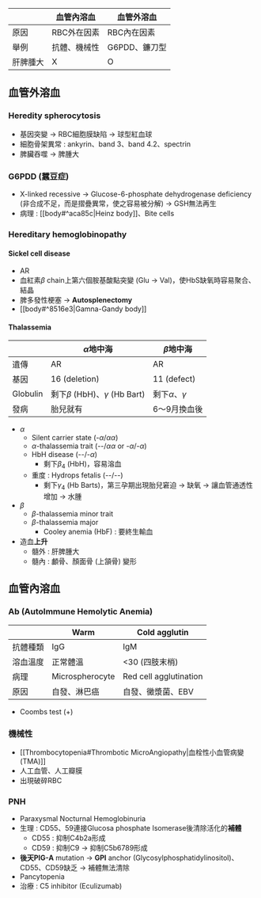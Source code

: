 
|  | 血管內溶血 | 血管外溶血 |
| ---- | ---- | ---- |
| 原因 | RBC外在因素 | RBC內在因素 |
| 舉例 | 抗體、機械性 | G6PDD、鐮刀型 |
| 肝脾腫大 | X | O |
## 血管外溶血
### Heredity spherocytosis
- 基因突變 -> RBC細胞膜缺陷 -> 球型紅血球
- 細胞骨架異常 : ankyrin、band 3、band 4.2、spectrin
- 脾臟吞噬 -> 脾腫大
### G6PDD (蠶豆症)
- X-linked recessive -> Glucose-6-phosphate dehydrogenase deficiency (非合成不足，而是摺疊異常，使之容易被分解) -> GSH無法再生
- 病理 : [[body#^aca85c|Heinz body]]、Bite cells
### Hereditary hemoglobinopathy
#### Sickel cell disease
- AR
- 血紅素$\beta$ chain上第六個胺基酸點突變 (Glu -> Val)，使HbS缺氧時容易聚合、結晶
- 脾多發性梗塞 -> **Autosplenectomy**
- [[body#^8516e3|Gamna-Gandy body]]
#### Thalassemia
|          | $\alpha$地中海                        | $\beta$地中海          |
| -------- | ---------------------------------- | ------------------- |
| 遺傳       | AR                                 | AR                  |
| 基因       | 16 (deletion)                      | 11 (defect)         |
| Globulin | 剩下$\beta$ (HbH)、$\gamma$ (Hb Bart) | 剩下$\alpha$、$\gamma$ |
| 發病       | 胎兒就有                               | 6～9月換血後             |
- $\alpha$
	- Silent carrier state (-$\alpha$/$\alpha\alpha$)
	-  $\alpha$-thalassemia trait (--/$\alpha\alpha$ or -$\alpha$/-$\alpha$)
	- HbH disease (--/-$\alpha$)
		- 剩下$\beta_4$ (HbH)，容易溶血
	- 重度 : Hydrops fetalis (--/--)
		- 剩下$\gamma_4$ (Hb Barts)，第三孕期出現胎兒窘迫 -> 缺氧 -> 讓血管通透性增加 -> 水腫
- $\beta$
	- $\beta$-thalassemia minor trait
	- $\beta$-thalassemia major
		- Cooley anemia (HbF) : 要終生輸血
- 造血**上升**
	- 髓外 : 肝脾腫大
	- 髓內 : 顱骨、顏面骨 (上頷骨) 變形
## 血管內溶血
### Ab (AutoImmune Hemolytic Anemia)
|  | Warm | Cold agglutin |
| ---- | ---- | ---- |
| 抗體種類 | IgG | IgM |
| 溶血溫度 | 正常體溫 | <30 (四肢末梢) |
| 病理 | Microspherocyte | Red cell agglutination |
| 原因 | 自發、淋巴癌 | 自發、黴漿菌、EBV |
- Coombs test (+)
### 機械性
- [[Thrombocytopenia#Thrombotic MicroAngiopathy|血栓性小血管病變 (TMA)]]
- 人工血管、人工瓣膜
- 出現破碎RBC
### PNH
- Paraxysmal Nocturnal Hemoglobinuria
- 生理 : CD55、59連接Glucosa phosphate Isomerase後清除活化的**補體**
	- CD55 : 抑制C4b2a形成
	- CD59 : 抑制C9 -> 抑制C5b6789形成
- **後天PIG-A** mutation -> **GPI** anchor (Glycosylphosphatidylinositol)、CD55、CD59缺乏 -> 補體無法清除
- Pancytopenia
- 治療 : C5 inhibitor (Eculizumab)